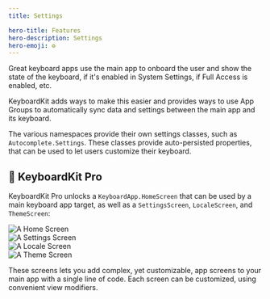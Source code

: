 ```yaml
---
title: Settings

hero-title: Features
hero-description: Settings
hero-emoji: ⚙️
---
```


Great keyboard apps use the main app to onboard the user and show the state of the keyboard, if it's enabled in System Settings, if Full Access is enabled, etc.

KeyboardKit adds ways to make this easier and provides ways to use App Groups to automatically sync data and settings between the main app and its keyboard.

The various namespaces provide their own settings classes, such as `Autocomplete.Settings`. These classes provide auto-persisted properties, that can be used to let users customize their keyboard.


## 👑 KeyboardKit Pro

KeyboardKit Pro unlocks a ``KeyboardApp.HomeScreen`` that can be used by a main keyboard app target, as well as a `SettingsScreen`, `LocaleScreen`, and `ThemeScreen`:

<div class="grid col2">
    <div><img alt="A Home Screen" src="{{page.assets}}keyboardapp-homescreen.jpg" /></div>
    <div><img alt="A Settings Screen" src="{{page.assets}}keyboardapp-settingsscreen.jpg" /></div>
    <div><img alt="A Locale Screen" src="{{page.assets}}keyboardapp-localescreen.jpg" /></div>
    <div><img alt="A Theme Screen" src="{{page.assets}}keyboardapp-themescreen.jpg" /></div>
</div>

These screens lets you add complex, yet customizable, app screens to your main app with a single line of code. Each screen can be customized, using convenient view modifiers.


[Pro]: /pro
